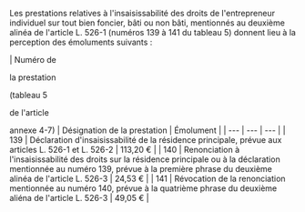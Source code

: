 Les prestations relatives à l'insaisissabilité des droits de l'entrepreneur individuel sur tout bien foncier, bâti ou non bâti, mentionnés au deuxième alinéa de l'article L. 526-1 (numéros 139 à 141 du tableau 5) donnent lieu à la perception des émoluments suivants :

| Numéro de

la prestation

(tableau 5

de l'article

annexe 4-7) |
Désignation de la prestation |
Émolument |
| --- | --- | --- |
|
139 |
Déclaration d'insaisissabilité de la résidence principale, prévue aux articles L. 526-1 et L. 526-2 |
113,20 € |
|
140 |
Renonciation à l'insaisissabilité des droits sur la résidence principale ou à la déclaration mentionnée au numéro 139, prévue à la première phrase du deuxième alinéa de l'article L. 526-3 |
24,53 € |
|
141 |
Révocation de la renonciation mentionnée au numéro 140, prévue à la quatrième phrase du deuxième aliéna de l'article L. 526-3 |
49,05 € |
